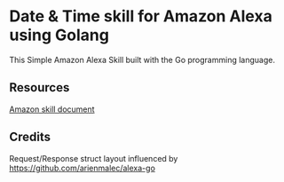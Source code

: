 # Date & Time skill for Amazon Alexa using Golang

This Simple Amazon Alexa Skill built with the Go programming language.

## Resources

[Amazon skill document](https://developer.amazon.com/docs/ask-overviews/build-skills-with-the-alexa-skills-kit.html?&sc_category=Owned&sc_channel=WB&sc_publisher=Website&sc_content=Content&sc_campaign=TopNav&sc_funnel=Discover&sc_country=US&sc_medium=Owned_WB_Website_Content_TopNav_Discover_US_newdev&sc_segment=newdev)

## Credits
Request/Response struct layout influenced by https://github.com/arienmalec/alexa-go
